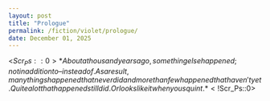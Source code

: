 ```yaml
---
layout: post
title: "Prologue"
permalink: /fiction/violet/prologue/
date: December 01, 2025
---
```

<$Scr_Ps::0>*About a thousand years ago, something else happened; not in addition to – instead of. As a result, many things happened that never did and more than few happened that haven't yet. Quite a lot that happened still did. Or looks like it when you squint.*<!$Scr_Ps::0>